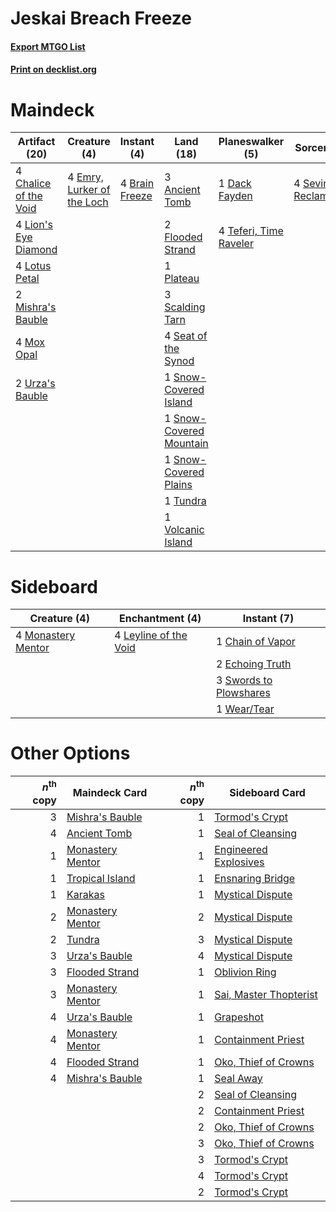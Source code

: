 # Jeskai Breach Freeze

#### [Export MTGO List](../collection/Jeskai%20Breach%20Freeze/Jeskai%20Breach%20Freeze.txt)
#### [Print on decklist.org](http://decklist.org/?deckmain=3%09Ancient%20Tomb%0A4%09Brain%20Freeze%0A4%09Chalice%20of%20the%20Void%0A1%09Dack%20Fayden%0A4%09Emry,%20Lurker%20of%20the%20Loch%0A2%09Flooded%20Strand%0A4%09Lion's%20Eye%20Diamond%0A4%09Lotus%20Petal%0A2%09Mishra's%20Bauble%0A4%09Mox%20Opal%0A1%09Plateau%0A3%09Scalding%20Tarn%0A4%09Seat%20of%20the%20Synod%0A4%09Sevinne's%20Reclamation%0A1%09Snow-Covered%20Island%0A1%09Snow-Covered%20Mountain%0A1%09Snow-Covered%20Plains%0A4%09Teferi,%20Time%20Raveler%0A1%09Thassa's%20Oracle%0A1%09Tundra%0A4%09Underworld%20Breach%0A2%09Urza's%20Bauble%0A1%09Volcanic%20Island&deckside=1%09Chain%20of%20Vapor%0A2%09Echoing%20Truth%0A4%09Leyline%20of%20the%20Void%0A4%09Monastery%20Mentor%0A3%09Swords%20to%20Plowshares%0A1%09Wear/Tear)
# Maindeck

|                                         Artifact (20)                                          |                                            Creature (4)                                             |                                      Instant (4)                                       |                                            Land (18)                                             |                                        Planeswalker (5)                                         |                                           Sorcery (4)                                            |    Unknown (5)    |
|------------------------------------------------------------------------------------------------|-----------------------------------------------------------------------------------------------------|----------------------------------------------------------------------------------------|--------------------------------------------------------------------------------------------------|-------------------------------------------------------------------------------------------------|--------------------------------------------------------------------------------------------------|-------------------|
|4 [Chalice of the Void](http://gatherer.wizards.com/Pages/Card/Details.aspx?multiverseid=442211)|4 [Emry, Lurker of the Loch](http://gatherer.wizards.com/Pages/Card/Details.aspx?multiverseid=473005)|4 [Brain Freeze](http://gatherer.wizards.com/Pages/Card/Details.aspx?multiverseid=47599)|3 [Ancient Tomb](http://gatherer.wizards.com/Pages/Card/Details.aspx?multiverseid=409567)         |1 [Dack Fayden](http://gatherer.wizards.com/Pages/Card/Details.aspx?multiverseid=382244)         |4 [Sevinne's Reclamation](http://gatherer.wizards.com/Pages/Card/Details.aspx?multiverseid=470551)|1 Thassa's Oracle  |
|4 [Lion's Eye Diamond](http://gatherer.wizards.com/Pages/Card/Details.aspx?multiverseid=3255)   |                                                                                                     |                                                                                        |2 [Flooded Strand](http://gatherer.wizards.com/Pages/Card/Details.aspx?multiverseid=405098)       |4 [Teferi, Time Raveler](http://gatherer.wizards.com/Pages/Card/Details.aspx?multiverseid=461148)|                                                                                                  |4 Underworld Breach|
|4 [Lotus Petal](http://gatherer.wizards.com/Pages/Card/Details.aspx?multiverseid=420602)        |                                                                                                     |                                                                                        |1 [Plateau](http://gatherer.wizards.com/Pages/Card/Details.aspx?multiverseid=880)                 |                                                                                                 |                                                                                                  |                   |
|2 [Mishra's Bauble](http://gatherer.wizards.com/Pages/Card/Details.aspx?multiverseid=122122)    |                                                                                                     |                                                                                        |3 [Scalding Tarn](http://gatherer.wizards.com/Pages/Card/Details.aspx?multiverseid=405107)        |                                                                                                 |                                                                                                  |                   |
|4 [Mox Opal](http://gatherer.wizards.com/Pages/Card/Details.aspx?multiverseid=397719)           |                                                                                                     |                                                                                        |4 [Seat of the Synod](http://gatherer.wizards.com/Pages/Card/Details.aspx?multiverseid=420940)    |                                                                                                 |                                                                                                  |                   |
|2 [Urza's Bauble](http://gatherer.wizards.com/Pages/Card/Details.aspx?multiverseid=3818)        |                                                                                                     |                                                                                        |1 [Snow-Covered Island](http://gatherer.wizards.com/Pages/Card/Details.aspx?multiverseid=121130)  |                                                                                                 |                                                                                                  |                   |
|                                                                                                |                                                                                                     |                                                                                        |1 [Snow-Covered Mountain](http://gatherer.wizards.com/Pages/Card/Details.aspx?multiverseid=121233)|                                                                                                 |                                                                                                  |                   |
|                                                                                                |                                                                                                     |                                                                                        |1 [Snow-Covered Plains](http://gatherer.wizards.com/Pages/Card/Details.aspx?multiverseid=121267)  |                                                                                                 |                                                                                                  |                   |
|                                                                                                |                                                                                                     |                                                                                        |1 [Tundra](http://gatherer.wizards.com/Pages/Card/Details.aspx?multiverseid=885)                  |                                                                                                 |                                                                                                  |                   |
|                                                                                                |                                                                                                     |                                                                                        |1 [Volcanic Island](http://gatherer.wizards.com/Pages/Card/Details.aspx?multiverseid=887)         |                                                                                                 |                                                                                                  |                   |


# Sideboard

|                                        Creature (4)                                         |                                        Enchantment (4)                                         |                                         Instant (7)                                          |
|---------------------------------------------------------------------------------------------|------------------------------------------------------------------------------------------------|----------------------------------------------------------------------------------------------|
|4 [Monastery Mentor](http://gatherer.wizards.com/Pages/Card/Details.aspx?multiverseid=391883)|4 [Leyline of the Void](http://gatherer.wizards.com/Pages/Card/Details.aspx?multiverseid=107682)|1 [Chain of Vapor](http://gatherer.wizards.com/Pages/Card/Details.aspx?multiverseid=420701)   |
|                                                                                             |                                                                                                |2 [Echoing Truth](http://gatherer.wizards.com/Pages/Card/Details.aspx?multiverseid=405212)    |
|                                                                                             |                                                                                                |3 [Swords to Plowshares](http://gatherer.wizards.com/Pages/Card/Details.aspx?multiverseid=869)|
|                                                                                             |                                                                                                |1 [Wear/Tear](http://gatherer.wizards.com/Pages/Card/Details.aspx?multiverseid=368950)        |


# Other Options

|*n*<sup>th</sup> copy|                                       Maindeck Card                                       |*n*<sup>th</sup> copy|                                         Sideboard Card                                          |
|--------------------:|-------------------------------------------------------------------------------------------|--------------------:|-------------------------------------------------------------------------------------------------|
|                    3|[Mishra's Bauble](http://gatherer.wizards.com/Pages/Card/Details.aspx?multiverseid=122122) |                    1|[Tormod's Crypt](http://gatherer.wizards.com/Pages/Card/Details.aspx?multiverseid=389723)        |
|                    4|[Ancient Tomb](http://gatherer.wizards.com/Pages/Card/Details.aspx?multiverseid=409567)    |                    1|[Seal of Cleansing](http://gatherer.wizards.com/Pages/Card/Details.aspx?multiverseid=405369)     |
|                    1|[Monastery Mentor](http://gatherer.wizards.com/Pages/Card/Details.aspx?multiverseid=391883)|                    1|[Engineered Explosives](http://gatherer.wizards.com/Pages/Card/Details.aspx?multiverseid=50139)  |
|                    1|[Tropical Island](http://gatherer.wizards.com/Pages/Card/Details.aspx?multiverseid=884)    |                    1|[Ensnaring Bridge](http://gatherer.wizards.com/Pages/Card/Details.aspx?multiverseid=15866)       |
|                    1|[Karakas](http://gatherer.wizards.com/Pages/Card/Details.aspx?multiverseid=413782)         |                    1|[Mystical Dispute](http://gatherer.wizards.com/Pages/Card/Details.aspx?multiverseid=473020)      |
|                    2|[Monastery Mentor](http://gatherer.wizards.com/Pages/Card/Details.aspx?multiverseid=391883)|                    2|[Mystical Dispute](http://gatherer.wizards.com/Pages/Card/Details.aspx?multiverseid=473020)      |
|                    2|[Tundra](http://gatherer.wizards.com/Pages/Card/Details.aspx?multiverseid=885)             |                    3|[Mystical Dispute](http://gatherer.wizards.com/Pages/Card/Details.aspx?multiverseid=473020)      |
|                    3|[Urza's Bauble](http://gatherer.wizards.com/Pages/Card/Details.aspx?multiverseid=3818)     |                    4|[Mystical Dispute](http://gatherer.wizards.com/Pages/Card/Details.aspx?multiverseid=473020)      |
|                    3|[Flooded Strand](http://gatherer.wizards.com/Pages/Card/Details.aspx?multiverseid=405098)  |                    1|[Oblivion Ring](http://gatherer.wizards.com/Pages/Card/Details.aspx?multiverseid=174909)         |
|                    3|[Monastery Mentor](http://gatherer.wizards.com/Pages/Card/Details.aspx?multiverseid=391883)|                    1|[Sai, Master Thopterist](http://gatherer.wizards.com/Pages/Card/Details.aspx?multiverseid=447205)|
|                    4|[Urza's Bauble](http://gatherer.wizards.com/Pages/Card/Details.aspx?multiverseid=3818)     |                    1|[Grapeshot](http://gatherer.wizards.com/Pages/Card/Details.aspx?multiverseid=426588)             |
|                    4|[Monastery Mentor](http://gatherer.wizards.com/Pages/Card/Details.aspx?multiverseid=391883)|                    1|[Containment Priest](http://gatherer.wizards.com/Pages/Card/Details.aspx?multiverseid=389470)    |
|                    4|[Flooded Strand](http://gatherer.wizards.com/Pages/Card/Details.aspx?multiverseid=405098)  |                    1|[Oko, Thief of Crowns](http://gatherer.wizards.com/Pages/Card/Details.aspx?multiverseid=473159)  |
|                    4|[Mishra's Bauble](http://gatherer.wizards.com/Pages/Card/Details.aspx?multiverseid=122122) |                    1|[Seal Away](http://gatherer.wizards.com/Pages/Card/Details.aspx?multiverseid=442919)             |
|                     |                                                                                           |                    2|[Seal of Cleansing](http://gatherer.wizards.com/Pages/Card/Details.aspx?multiverseid=405369)     |
|                     |                                                                                           |                    2|[Containment Priest](http://gatherer.wizards.com/Pages/Card/Details.aspx?multiverseid=389470)    |
|                     |                                                                                           |                    2|[Oko, Thief of Crowns](http://gatherer.wizards.com/Pages/Card/Details.aspx?multiverseid=473159)  |
|                     |                                                                                           |                    3|[Oko, Thief of Crowns](http://gatherer.wizards.com/Pages/Card/Details.aspx?multiverseid=473159)  |
|                     |                                                                                           |                    3|[Tormod's Crypt](http://gatherer.wizards.com/Pages/Card/Details.aspx?multiverseid=389723)        |
|                     |                                                                                           |                    4|[Tormod's Crypt](http://gatherer.wizards.com/Pages/Card/Details.aspx?multiverseid=389723)        |
|                     |                                                                                           |                    2|[Tormod's Crypt](http://gatherer.wizards.com/Pages/Card/Details.aspx?multiverseid=389723)        |

